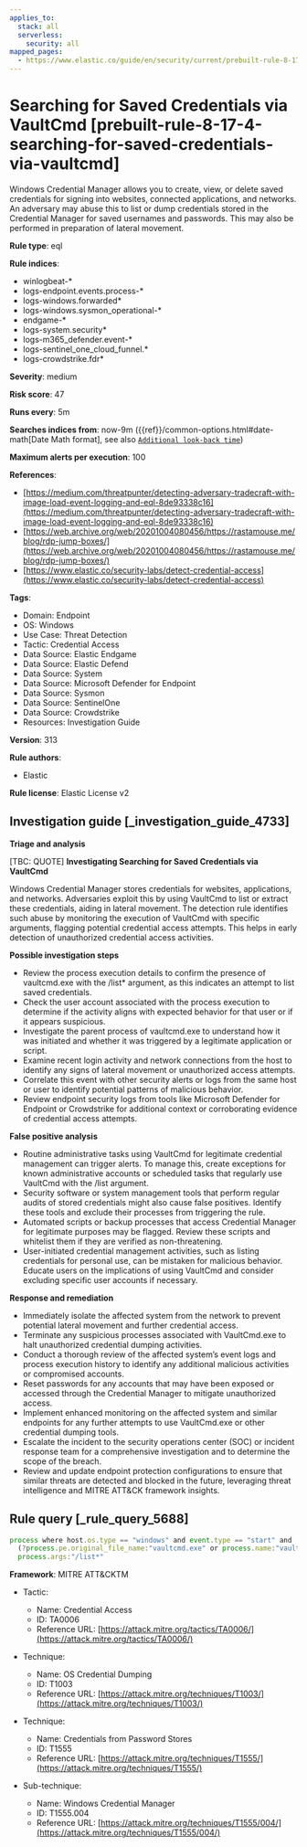 ```yaml
---
applies_to:
  stack: all
  serverless:
    security: all
mapped_pages:
  - https://www.elastic.co/guide/en/security/current/prebuilt-rule-8-17-4-searching-for-saved-credentials-via-vaultcmd.html
---
```


# Searching for Saved Credentials via VaultCmd [prebuilt-rule-8-17-4-searching-for-saved-credentials-via-vaultcmd]

Windows Credential Manager allows you to create, view, or delete saved credentials for signing into websites, connected applications, and networks. An adversary may abuse this to list or dump credentials stored in the Credential Manager for saved usernames and passwords. This may also be performed in preparation of lateral movement.

**Rule type**: eql

**Rule indices**:

* winlogbeat-*
* logs-endpoint.events.process-*
* logs-windows.forwarded*
* logs-windows.sysmon_operational-*
* endgame-*
* logs-system.security*
* logs-m365_defender.event-*
* logs-sentinel_one_cloud_funnel.*
* logs-crowdstrike.fdr*

**Severity**: medium

**Risk score**: 47

**Runs every**: 5m

**Searches indices from**: now-9m ({{ref}}/common-options.html#date-math[Date Math format], see also [`Additional look-back time`](docs-content://solutions/security/detect-and-alert/create-detection-rule.md#rule-schedule))

**Maximum alerts per execution**: 100

**References**:

* [https://medium.com/threatpunter/detecting-adversary-tradecraft-with-image-load-event-logging-and-eql-8de93338c16](https://medium.com/threatpunter/detecting-adversary-tradecraft-with-image-load-event-logging-and-eql-8de93338c16)
* [https://web.archive.org/web/20201004080456/https://rastamouse.me/blog/rdp-jump-boxes/](https://web.archive.org/web/20201004080456/https://rastamouse.me/blog/rdp-jump-boxes/)
* [https://www.elastic.co/security-labs/detect-credential-access](https://www.elastic.co/security-labs/detect-credential-access)

**Tags**:

* Domain: Endpoint
* OS: Windows
* Use Case: Threat Detection
* Tactic: Credential Access
* Data Source: Elastic Endgame
* Data Source: Elastic Defend
* Data Source: System
* Data Source: Microsoft Defender for Endpoint
* Data Source: Sysmon
* Data Source: SentinelOne
* Data Source: Crowdstrike
* Resources: Investigation Guide

**Version**: 313

**Rule authors**:

* Elastic

**Rule license**: Elastic License v2

## Investigation guide [_investigation_guide_4733]

**Triage and analysis**

[TBC: QUOTE]
**Investigating Searching for Saved Credentials via VaultCmd**

Windows Credential Manager stores credentials for websites, applications, and networks. Adversaries exploit this by using VaultCmd to list or extract these credentials, aiding in lateral movement. The detection rule identifies such abuse by monitoring the execution of VaultCmd with specific arguments, flagging potential credential access attempts. This helps in early detection of unauthorized credential access activities.

**Possible investigation steps**

* Review the process execution details to confirm the presence of vaultcmd.exe with the /list* argument, as this indicates an attempt to list saved credentials.
* Check the user account associated with the process execution to determine if the activity aligns with expected behavior for that user or if it appears suspicious.
* Investigate the parent process of vaultcmd.exe to understand how it was initiated and whether it was triggered by a legitimate application or script.
* Examine recent login activity and network connections from the host to identify any signs of lateral movement or unauthorized access attempts.
* Correlate this event with other security alerts or logs from the same host or user to identify potential patterns of malicious behavior.
* Review endpoint security logs from tools like Microsoft Defender for Endpoint or Crowdstrike for additional context or corroborating evidence of credential access attempts.

**False positive analysis**

* Routine administrative tasks using VaultCmd for legitimate credential management can trigger alerts. To manage this, create exceptions for known administrative accounts or scheduled tasks that regularly use VaultCmd with the /list argument.
* Security software or system management tools that perform regular audits of stored credentials might also cause false positives. Identify these tools and exclude their processes from triggering the rule.
* Automated scripts or backup processes that access Credential Manager for legitimate purposes may be flagged. Review these scripts and whitelist them if they are verified as non-threatening.
* User-initiated credential management activities, such as listing credentials for personal use, can be mistaken for malicious behavior. Educate users on the implications of using VaultCmd and consider excluding specific user accounts if necessary.

**Response and remediation**

* Immediately isolate the affected system from the network to prevent potential lateral movement and further credential access.
* Terminate any suspicious processes associated with VaultCmd.exe to halt unauthorized credential dumping activities.
* Conduct a thorough review of the affected system’s event logs and process execution history to identify any additional malicious activities or compromised accounts.
* Reset passwords for any accounts that may have been exposed or accessed through the Credential Manager to mitigate unauthorized access.
* Implement enhanced monitoring on the affected system and similar endpoints for any further attempts to use VaultCmd.exe or other credential dumping tools.
* Escalate the incident to the security operations center (SOC) or incident response team for a comprehensive investigation and to determine the scope of the breach.
* Review and update endpoint protection configurations to ensure that similar threats are detected and blocked in the future, leveraging threat intelligence and MITRE ATT&CK framework insights.


## Rule query [_rule_query_5688]

```js
process where host.os.type == "windows" and event.type == "start" and
  (?process.pe.original_file_name:"vaultcmd.exe" or process.name:"vaultcmd.exe") and
  process.args:"/list*"
```

**Framework**: MITRE ATT&CKTM

* Tactic:

    * Name: Credential Access
    * ID: TA0006
    * Reference URL: [https://attack.mitre.org/tactics/TA0006/](https://attack.mitre.org/tactics/TA0006/)

* Technique:

    * Name: OS Credential Dumping
    * ID: T1003
    * Reference URL: [https://attack.mitre.org/techniques/T1003/](https://attack.mitre.org/techniques/T1003/)

* Technique:

    * Name: Credentials from Password Stores
    * ID: T1555
    * Reference URL: [https://attack.mitre.org/techniques/T1555/](https://attack.mitre.org/techniques/T1555/)

* Sub-technique:

    * Name: Windows Credential Manager
    * ID: T1555.004
    * Reference URL: [https://attack.mitre.org/techniques/T1555/004/](https://attack.mitre.org/techniques/T1555/004/)



